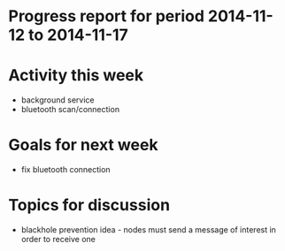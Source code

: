 Progress report for period 2014-11-12  to 2014-11-17
===

# Activity this week
- background service
- bluetooth scan/connection

# Goals for next week
- fix bluetooth connection

# Topics for discussion
- blackhole prevention idea - nodes must send a message of interest in order to receive one
